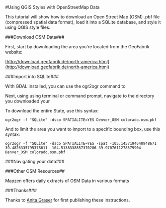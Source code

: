 #Using QGIS Styles with OpenStreetMap Data

This tutorial will show how to download an Open Street Map (OSM) .pbf file (compressed spatial data format), load it into a SQLite database, and style it using QGIS style files.

###Download OSM Data###

First, start by downloading the area you're located from the GeoFabrik website:

 [http://download.geofabrik.de/north-america.html](http://download.geofabrik.de/north-america.html)

###Import into SQLite###

With GDAL installed, you can use the ogr2ogr command to 

Next, using using terminal or command prompt, navigate to the directory you downloaded your

To download the entire State, use this syntax:

	ogr2ogr -f "SQLite" -dsco SPATIALITE=YES Denver_OSM colorado.osm.pbf
 
And to limit the area you want to import to a specific bounding box, use this syntax:

	ogr2ogr -f "SQLite" -dsco SPATIALITE=YES -spat -105.1457194640948671 39.4826335795378611 -104.5138338857370286 39.9707611278579904 Denver_OSM colorado.osm.pbf

###Navigating your data###


###Other OSM Resources##

Mapzen offers daily extracts of OSM Data in various formats

###Thanks###


Thanks to [Anita Graser](http://anitagraser.com/2014/05/31/a-guide-to-googlemaps-like-maps-with-osm-in-qgis/) for first publishing these instructions.

